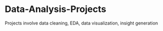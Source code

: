 # Data-Analysis-Projects
Projects involve data cleaning, EDA, data visualization, insight generation
